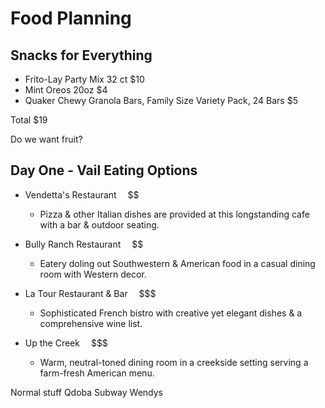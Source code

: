# Food Planning

##  Snacks for Everything
* Frito-Lay Party Mix 32 ct $10
* Mint Oreos 20oz $4
* Quaker Chewy Granola Bars, Family Size Variety Pack, 24 Bars  $5

Total $19

Do we want fruit?

##  Day One - Vail Eating Options

* Vendetta's Restaurant  $$
  * Pizza & other Italian dishes are provided at this longstanding cafe with a bar & outdoor seating.
* Bully Ranch Restaurant  $$
  * Eatery doling out Southwestern & American food in a casual dining room with Western decor.


* La Tour Restaurant & Bar  $$$
  * Sophisticated French bistro with creative yet elegant dishes & a comprehensive wine list.
* Up the Creek  $$$
  * Warm, neutral-toned dining room in a creekside setting serving a farm-fresh American menu.

Normal stuff
Qdoba
Subway
Wendys
